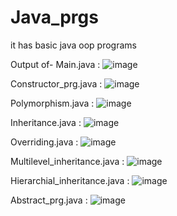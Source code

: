 # Java_prgs

it has basic java oop programs

Output of-
Main.java : 
![image](https://github.com/KaranModasiya/Java_prgs/assets/141431941/a198e751-6a94-4ed7-b295-53db544726cd)

Constructor_prg.java :
![image](https://github.com/KaranModasiya/Java_prgs/assets/141431941/5d8093b3-ad72-4e52-b6b0-9bec637d5d3c)

Polymorphism.java :
![image](https://github.com/KaranModasiya/Java_prgs/assets/141431941/f1574365-b94c-47a4-9dc2-7da749becdbe)

Inheritance.java :
![image](https://github.com/KaranModasiya/Java_prgs/assets/141431941/49c1e917-a3a2-493a-87d6-0323dfecdeef)

Overriding.java :
![image](https://github.com/KaranModasiya/Java_prgs/assets/141431941/0f9bfe0a-a0e8-47a8-b6fa-f5b8e8f746b3)

Multilevel_inheritance.java :
![image](https://github.com/KaranModasiya/Java_prgs/assets/141431941/73c356b7-f2be-4573-bbe9-8a153d610a6e)

Hierarchial_inheritance.java :
![image](https://github.com/KaranModasiya/Java_prgs/assets/141431941/3fe7803f-5c4a-4bd2-9c7f-f945f24851e6)

Abstract_prg.java :
![image](https://github.com/KaranModasiya/Java_prgs/assets/141431941/30f6015d-f715-419e-b389-e412122667ce)
